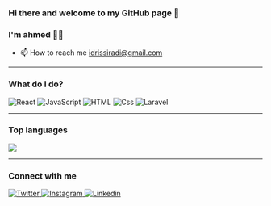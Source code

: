 
### Hi there and welcome to my GitHub page 👋
### I'm ahmed 👨‍💻
- 📫 How to reach me idrissiradi@gmail.com 
 
---

### What do I do?
<p>
  <img alt="React" src="https://img.shields.io/badge/React-61DAFB?logo=react&logoColor=white&style=for-the-badge" />
  <img alt="JavaScript" src="https://img.shields.io/badge/JavaScript-F7DF1E?logo=javascript&logoColor=white&style=for-the-badge" />
  <img alt="HTML" src="https://img.shields.io/badge/HTML-E34F26?logo=html5&logoColor=white&style=for-the-badge" />
  <img alt="Css" src="https://img.shields.io/badge/CSS-1572B6?logo=css3&logoColor=white&style=for-the-badge" />
  <img alt="Laravel" src="https://img.shields.io/badge/laravel-ff2d20?logo=laravel&logoColor=white&style=for-the-badge" />
</p>


---

### Top languages
<div>
<img
  src="https://github-readme-stats.vercel.app/api/top-langs/?username=idrissiradi"
/>
</div>

---

### Connect with me  
<p>
<a href="https://twitter.com/idrissiradi">
  <img
    alt="Twitter"
    src="https://img.shields.io/badge/Twitter-1DA1F2?logo=twitter&logoColor=white&style=for-the-badge"
  />
</a>
<a href="https://www.instagram.com/ahmed__idrissiradi_/">
  <img
    alt="Instagram"
    src="https://img.shields.io/badge/Instagram-E4405F?logo=instagram&logoColor=white&style=for-the-badge"
  />
</a>
<a href="https://www.linkedin.com/in/idrissi-radi-ahmed-b99953157/">
  <img
    alt="Linkedin"
    src="https://img.shields.io/badge/linkedin-0077B5?logo=linkedin&logoColor=white&style=for-the-badge"
  />
</a> 
</p>
